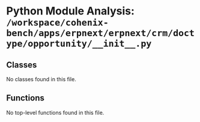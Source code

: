 # Python Module Analysis: `/workspace/cohenix-bench/apps/erpnext/erpnext/crm/doctype/opportunity/__init__.py`

## Classes

No classes found in this file.


## Functions

No top-level functions found in this file.
